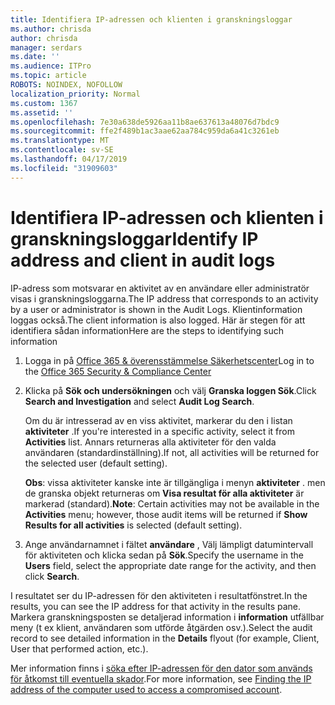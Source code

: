 ```yaml
---
title: Identifiera IP-adressen och klienten i granskningsloggar
ms.author: chrisda
author: chrisda
manager: serdars
ms.date: ''
ms.audience: ITPro
ms.topic: article
ROBOTS: NOINDEX, NOFOLLOW
localization_priority: Normal
ms.custom: 1367
ms.assetid: ''
ms.openlocfilehash: 7e30a638de5926aa11b8ae637613a48076d7bdc9
ms.sourcegitcommit: ffe2f489b1ac3aae62aa784c959da6a41c3261eb
ms.translationtype: MT
ms.contentlocale: sv-SE
ms.lasthandoff: 04/17/2019
ms.locfileid: "31909603"
---
```

# <a name="identify-ip-address-and-client-in-audit-logs"></a><span data-ttu-id="e9fc3-102">Identifiera IP-adressen och klienten i granskningsloggar</span><span class="sxs-lookup"><span data-stu-id="e9fc3-102">Identify IP address and client in audit logs</span></span>

<span data-ttu-id="e9fc3-103">IP-adress som motsvarar en aktivitet av en användare eller administratör visas i granskningsloggarna.</span><span class="sxs-lookup"><span data-stu-id="e9fc3-103">The IP address that corresponds to an activity by a user or administrator is shown in the Audit Logs.</span></span> <span data-ttu-id="e9fc3-104">Klientinformation loggas också.</span><span class="sxs-lookup"><span data-stu-id="e9fc3-104">The client information is also logged.</span></span> <span data-ttu-id="e9fc3-105">Här är stegen för att identifiera sådan information</span><span class="sxs-lookup"><span data-stu-id="e9fc3-105">Here are the steps to identifying such information</span></span>

1. <span data-ttu-id="e9fc3-106">Logga in på [Office 365 & överensstämmelse Säkerhetscenter](https://protection.office.com/)</span><span class="sxs-lookup"><span data-stu-id="e9fc3-106">Log in to the [Office 365 Security & Compliance Center](https://protection.office.com/)</span></span>

2. <span data-ttu-id="e9fc3-107">Klicka på **Sök och undersökningen** och välj **Granska loggen Sök**.</span><span class="sxs-lookup"><span data-stu-id="e9fc3-107">Click **Search and Investigation** and select **Audit Log Search**.</span></span>

   <span data-ttu-id="e9fc3-108">Om du är intresserad av en viss aktivitet, markerar du den i listan **aktiviteter** .</span><span class="sxs-lookup"><span data-stu-id="e9fc3-108">If you're interested in a specific activity, select it from **Activities** list.</span></span> <span data-ttu-id="e9fc3-109">Annars returneras alla aktiviteter för den valda användaren (standardinställning).</span><span class="sxs-lookup"><span data-stu-id="e9fc3-109">If not, all activities will be returned for the selected user (default setting).</span></span>

   <span data-ttu-id="e9fc3-110">**Obs**: vissa aktiviteter kanske inte är tillgängliga i menyn **aktiviteter** . men de granska objekt returneras om **Visa resultat för alla aktiviteter** är markerad (standard).</span><span class="sxs-lookup"><span data-stu-id="e9fc3-110">**Note**: Certain activities may not be available in the **Activities** menu; however, those audit items will be returned if **Show Results for all activities** is selected (default setting).</span></span>

3. <span data-ttu-id="e9fc3-111">Ange användarnamnet i fältet **användare** , Välj lämpligt datumintervall för aktiviteten och klicka sedan på **Sök**.</span><span class="sxs-lookup"><span data-stu-id="e9fc3-111">Specify the username in the **Users** field, select the appropriate date range for the activity, and then click **Search**.</span></span>

<span data-ttu-id="e9fc3-112">I resultatet ser du IP-adressen för den aktiviteten i resultatfönstret.</span><span class="sxs-lookup"><span data-stu-id="e9fc3-112">In the results, you can see the IP address for that activity in the results pane.</span></span> <span data-ttu-id="e9fc3-113">Markera granskningsposten se detaljerad information i **information** utfällbar meny (t ex klient, användaren som utförde åtgärden osv.).</span><span class="sxs-lookup"><span data-stu-id="e9fc3-113">Select the audit record to see detailed information in the **Details** flyout (for example, Client, User that performed action, etc.).</span></span>

<span data-ttu-id="e9fc3-114">Mer information finns i [söka efter IP-adressen för den dator som används för åtkomst till eventuella skador](https://docs.microsoft.com/office365/securitycompliance/auditing-troubleshooting-scenarios#finding-the-ip-address-of-the-computer-used-to-access-a-compromised-account).</span><span class="sxs-lookup"><span data-stu-id="e9fc3-114">For more information, see [Finding the IP address of the computer used to access a compromised account](https://docs.microsoft.com/office365/securitycompliance/auditing-troubleshooting-scenarios#finding-the-ip-address-of-the-computer-used-to-access-a-compromised-account).</span></span>
